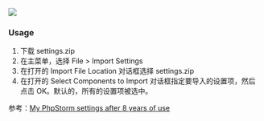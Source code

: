 ![](https://raw.githubusercontent.com/leslieeilsel/pictures/master/images/20200207151005.png)
### Usage
1. 下载 settings.zip
2. 在主菜单，选择 File > Import Settings
3. 在打开的 Import File Location 对话框选择 settings.zip
4. 在打开的 Select Components to Import 对话框指定要导入的设置项，然后点击 OK。默认的，所有的设置项被选中。

参考：[My PhpStorm settings after 8 years of use](https://stefanbauer.me/articles/my-phpstorm-settings-after-8-years-of-use)
